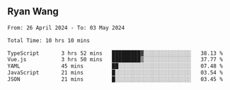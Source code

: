 ## Ryan Wang

<!--START_SECTION:waka-->

```txt
From: 26 April 2024 - To: 03 May 2024

Total Time: 10 hrs 10 mins

TypeScript       3 hrs 52 mins   █████████▓░░░░░░░░░░░░░░░   38.13 %
Vue.js           3 hrs 50 mins   █████████▒░░░░░░░░░░░░░░░   37.77 %
YAML             45 mins         ██░░░░░░░░░░░░░░░░░░░░░░░   07.48 %
JavaScript       21 mins         █░░░░░░░░░░░░░░░░░░░░░░░░   03.54 %
JSON             21 mins         █░░░░░░░░░░░░░░░░░░░░░░░░   03.45 %
```

<!--END_SECTION:waka-->
